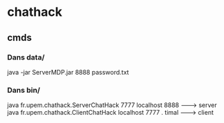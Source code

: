 # chathack

## cmds
### Dans data/
java -jar ServerMDP.jar 8888 password.txt 

### Dans bin/
java fr.upem.chathack.ServerChatHack 7777 localhost 8888 ---> server
java fr.upem.chathack.ClientChatHack localhost 7777 . timal ---> client

